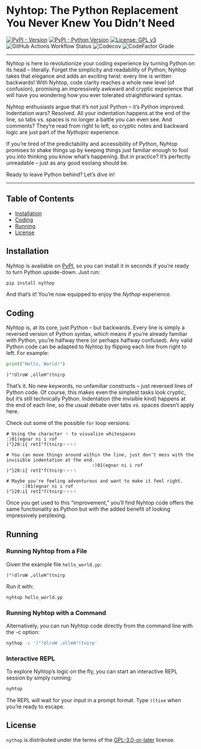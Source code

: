 # Nyhtop: The Python Replacement You Never Knew You Didn’t Need

[![PyPI - Version](https://img.shields.io/pypi/v/nythop.svg)](https://pypi.org/project/nythop)
[![PyPI - Python Version](https://img.shields.io/pypi/pyversions/nythop.svg)](https://pypi.org/project/nythop)
[![License: GPL v3](https://img.shields.io/badge/License-GPL_v3-blue.svg)](https://www.gnu.org/licenses/gpl-3.0.en.html)
![GitHub Actions Workflow Status](https://img.shields.io/github/actions/workflow/status/luxedo/nythop/publish.yml)
![Codecov](https://img.shields.io/codecov/c/github/luxedo/nythop)
![CodeFactor Grade](https://img.shields.io/codefactor/grade/github/luxedo/nythop)

---

Nyhtop is here to revolutionize your coding experience by turning Python on its head – literally.
Forget the simplicity and readability of Python; Nyhtop takes that elegance and adds an exciting
twist: every line is written backwards! With Nyhtop, code clarity reaches a whole new level (of
confusion), promising an impressively awkward and cryptic experience that will have you wondering
how you ever tolerated straightforward syntax.

Nyhtop enthusiasts argue that it’s not just Python – it’s Python improved. Indentation wars?
Resolved. All your indentation happens at the end of the line, so tabs vs. spaces is no longer a
battle you can even see. And comments? They’re read from right to left, so cryptic notes and
backward logic are just part of the _Nythopic_ experience.

If you’re tired of the predictability and accessibility of Python, Nyhtop promises to shake things
up by keeping things just familiar enough to fool you into thinking you know what’s happening. But
in practice? It’s perfectly unreadable – just as any good esolang should be.

Ready to leave Python behind? Let’s dive in!

---

## Table of Contents

- [Installation](#installation)
- [Coding](#coding)
- [Running](#running)
- [License](#license)

## Installation

Nyhtop is available on [PyPI](https://pypi.org/project/nythop/), so you can install it in seconds
if you’re ready to turn Python upside-down. Just run:

```bash
pip install nythop
```

And that’s it! You’re now equipped to enjoy the _Nythop_ experience.

## Coding

Nyhtop is, at its core, just Python – but backwards. Every line is simply a reversed version of
Python syntax, which means if you’re already familiar with Python, you’re halfway there (or perhaps
halfway confused). Any valid Python code can be adapted to Nyhtop by flipping each line from right
to left. For example:

```python
print("Hello, World!")
```

```
)"!dlroW ,olleH"(tnirp
```

That’s it. No new keywords, no unfamiliar constructs – just reversed lines of Python code. Of
course, this makes even the simplest tasks look cryptic, but it’s still technically Python.
Indentation (the invisible kind) happens at the end of each line, so the usual debate over tabs
vs. spaces doesn’t apply here.

Check out some of the possible `for` loop versions:

```
# Using the character ␠ to visualize whitespaces
:)01(egnar ni i rof
)"}20:i{ retI"f(tnirp␠␠␠␠

# You can move things around within the line, just don't mess with the invisible indentation at the end.
                                :)01(egnar ni i rof
)"}20:i{ retI"f(tnirp␠␠␠␠

# Maybe you're feeling adventurous and want to make it feel right.
      :)01(egnar ni i rof
)"}20:i{ retI"f(tnirp␠␠␠␠
```

Once you get used to this “improvement,” you’ll find Nyhtop code offers the same functionality as
Python but with the added benefit of looking impressively perplexing.

## Running

### Running Nyhtop from a File

Given the example file `hello_world.yp`:

```
)"!dlroW ,olleH"(tnirp
```

Run it with:

```bash
nyhtop hello_world.yp
```

### Running Nyhtop with a Command

Alternatively, you can run Nyhtop code directly from the command line with the -c option:

```bash
nythop -c ')"!dlroW ,olleH"(tnirp'
```

### Interactive REPL

To explore Nyhtop’s logic on the fly, you can start an interactive REPL session by simply running:

```bash
nyhtop
```

The REPL will wait for your input in a prompt format. Type `)(tixe` when you’re ready to escape.

## License

`nythop` is distributed under the terms of the [GPL-3.0-or-later](https://spdx.org/licenses/GPL-3.0-or-later.html) license.
